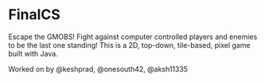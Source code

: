 # FinalCS
Escape the GMOBS! Fight against computer controlled players and enemies to be the last one standing! This is a 2D, top-down, tile-based, pixel game built with Java.

Worked on by @keshprad, @onesouth42, @aksh11335 
